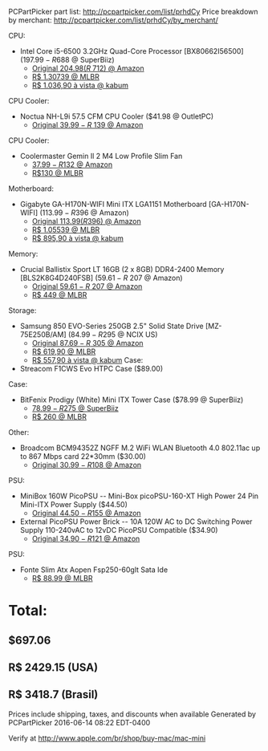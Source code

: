 PCPartPicker part list:
	http://pcpartpicker.com/list/prhdCy
Price breakdown by merchant:
	http://pcpartpicker.com/list/prhdCy/by_merchant/

CPU:
- Intel Core i5-6500 3.2GHz Quad-Core Processor [BX80662I56500] ($197.99 - R$688 @ SuperBiiz)
	- [Original $204.98 (R$ 712) @ Amazon]( https://www.amazon.com/Intel-I5-6500-FC-LGA14C-Processor-BX80662I56500/dp/B010T6CWI2?ie=UTF8&linkCode=sl1&linkId=e0bb26dd5a84351e53e3dd602d769eba&psc=1&redirect=true&ref_=as_li_ss_tl&ref_=oh_aui_detailpage_o03_s00&tag=that0d-20)
	- [R$ 1.30739 @ MLBR](http://produto.mercadolivre.com.br/MLB-729069266-processador-core-i5-lga-1151-intel-bx80662i56500-i5-6500-3-_JM)
	- [R$ 1.036,90 à vista @ kabum]( http://www.kabum.com.br/produto/73008/processador-intel-core-i5-6500-skylake-cache-6mb-32ghz-3-6ghz-max-turbo-lga1151-intel-hd-graphics-530-bx80662i56500/?tag=Bx80662i56500)

CPU Cooler:
- Noctua NH-L9i 57.5 CFM CPU Cooler  ($41.98 @ OutletPC)
	- [Original $39.99 - R$ 139 @ Amazon]( https://www.amazon.com/Noctua-Low-Profile-Cooler-Retail-Cooling/dp/B009VCAJ7W?ie=UTF8&linkCode=sl1&linkId=6550968a429a6f38fe7574ec8ec91bb2&ref_=as_li_ss_tl&tag=that0d-20)

CPU Cooler:
- Coolermaster Gemin Il 2 M4 Low Profile Slim Fan
	- [$37.99 - R$132 @ Amazon]( https://www.amazon.com/Cooler-Master-GeminII-M4-RR-GMM4-16PK-R2/dp/B0080ATR2Y?ie=UTF8&tag=pcpapi-20)
	- [R$130 @ MLBR]( http://produto.mercadolivre.com.br/MLB-767646439-coolermaster-gemin-il-2-m4-low-profile-slim-fan-_JM)

Motherboard:
- Gigabyte GA-H170N-WIFI Mini ITX LGA1151 Motherboard [GA-H170N-WIFI] ($113.99 - R$396 @ Amazon)
	- [Original $113.99 (R$396) @ Amazon]( https://www.amazon.com/Gigabyte-LGA1151-Mini-ITX-Motherboard-GA-H170N-WIFI/dp/B015CQ8D9Q?ie=UTF8&linkCode=sl1&linkId=daa0fd16702f19a154c6b3eaf2c820ac&psc=1&redirect=true&ref_=as_li_ss_tl&ref_=oh_aui_detailpage_o03_s01&tag=that0d-20)
	- [R$ 1.05539 @ MLBR]( http://produto.mercadolivre.com.br/MLB-757159827-placa-me-gigabyte-h170-lga-1151-ga-h170n-wifi-mini-itx-box-_JM)
	- [R$ 895,90 à vista @ kabum]( http://www.kabum.com.br/produto/74825/placa-mae-gigabyte-p-intel-lga-1151-mini-itx-ga-h170n-wifi-ddr4/?tag=GA-H170N-WIFI)

Memory:
- Crucial Ballistix Sport LT 16GB (2 x 8GB) DDR4-2400 Memory [BLS2K8G4D240FSB] ($59.61 - R$ 207 @ Amazon)
	- [Original $59.61 - R$ 207 @ Amazon]( https://www.amazon.com/Crucial-Ballistix-Sport-PC4-19200-288-Pin/dp/B00UFF7Y4A?ie=UTF8&linkCode=sl1&linkId=f901e0724c40f59e0006ad586ba5e0c1&psc=1&redirect=true&ref_=as_li_ss_tl&ref_=oh_aui_detailpage_o03_s01&tag=that0d-20)
	- [R$ 449 @ MLBR]( http://produto.mercadolivre.com.br/MLB-765364417-memoria-ram-crucial-ballistix-sport-lt-16gb-kit-8gbx2-ddr4-_JM)

Storage:
- Samsung 850 EVO-Series 250GB 2.5" Solid State Drive [MZ-75E250B/AM] ($84.99 - R$295 @ NCIX US)
	- [Original $87.69 - R$ 305 @ Amazon]( https://www.amazon.com/Samsung-2-5-Inch-Internal-MZ-75E250B-AM/dp/B00OAJ412U?ie=UTF8&linkCode=sl1&linkId=11bf803405b2f555927a7448fbcd6074&psc=1&redirect=true&ref_=as_li_ss_tl&ref_=oh_aui_detailpage_o03_s00&tag=that0d-20)
	- [R$ 619,90 @ MLBR]( http://produto.mercadolivre.com.br/MLB-756178697-hd-ssd-250gb-samsung-850-evo-mz-75e250bam-_JM)
	- [R$ 557,90 à vista @ kabum]( http://www.kabum.com.br/produto/68073/ssd-samsung-850-evo-2-5-250gb-sata-iii-mz-75e250b-am/?tag=MZ-75E250B/AM)
Case:
- Streacom F1CWS Evo HTPC Case  ($89.00)

Case:
- BitFenix Prodigy (White) Mini ITX Tower Case ($78.99 @ SuperBiiz)
	- [$78.99 - R$275 @ SuperBiiz]( http://www.superbiiz.com/detail.php?name=CA-PR300WW&c=CJ)
	- [R$ 260 @ MLBR]( http://produto.mercadolivre.com.br/MLB-736039339-gabinete-bitfenix-prodigy-fire-red-mini-itx-bfc-pro-300-rrx-_JM)

Other:
- Broadcom BCM94352Z NGFF M.2 WiFi WLAN Bluetooth 4.0 802.11ac up to 867 Mbps card 22*30mm ($30.00)
	- [Original $30.99 - R$108 @ Amazon]( https://www.amazon.com/BCM94352Z-NGFF-WiFi-Bluetooth-802-11ac/dp/B00JGFA50U?ie=UTF8&keywords=Broadcom%20BCM94352Z&linkCode=sl1&linkId=fdd9df35182401977e3711a9f0b17bd2&qid=1462143094&ref_=as_li_ss_tl&ref_=sr_1_1&sr=8-1&tag=that0d-20)

PSU:
- MiniBox 160W PicoPSU -- Mini-Box picoPSU-160-XT High Power 24 Pin Mini-ITX Power Supply ($44.50)
	- [Original $44.50 - R$155 @ Amazon]( https://www.amazon.com/Mini-Box-picoPSU-160-XT-Power-Mini-ITX-Supply/dp/B005TWE6B8?ie=UTF8&linkCode=sl1&linkId=82c5bc9df0cebe5121176577285cec54&psc=1&redirect=true&ref_=as_li_ss_tl&ref_=oh_aui_detailpage_o03_s01&tag=that0d-20)
- External PicoPSU Power Brick -- 10A 120W AC to DC Switching Power Supply 110-240vAC to 12vDC PicoPSU Compatible ($34.90)
	- [Original $34.90 - R$121 @ Amazon]( https://www.amazon.com/Switching-Supply-110-240vAC-PicoPSU-Compatible/dp/B007XVE11S?ie=UTF8&linkCode=sl1&linkId=bf30ecf51a19420c449c8b85e035a6ac&psc=1&redirect=true&ref_=as_li_ss_tl&ref_=oh_aui_detailpage_o02_s00&tag=that0d-20)

PSU:
- Fonte Slim Atx Aopen Fsp250-60glt Sata Ide
	- [R$ 88.99 @ MLBR]( http://produto.mercadolivre.com.br/MLB-682651081-fonte-slim-atx-aopen-fsp250-60glt-sata-ide-nf-frete-gratis-_JM)

# Total:
## $697.06
## R$ 2429.15 (USA)
## R$ 3418.7 (Brasil)

Prices include shipping, taxes, and discounts when available
Generated by PCPartPicker 2016-06-14 08:22 EDT-0400

Verify at http://www.apple.com/br/shop/buy-mac/mac-mini
